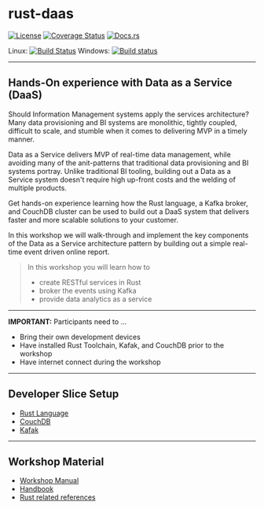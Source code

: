 # rust-daas

[![License](https://img.shields.io/badge/License-Apache%202.0-blue.svg)](https://opensource.org/licenses/Apache-2.0)
[![Coverage Status](https://coveralls.io/repos/github/dsietz/rust-daas/badge.svg?branch=master)](https://coveralls.io/github/dsietz/rust-daas?branch=master)
[![Docs.rs](https://docs.rs/rust-daas/badge.svg)](https://docs.rs/rust-daas)

Linux: [![Build Status](https://travis-ci.org/dsietz/rust-daas.svg?branch=master)](https://travis-ci.org/dsietz/rust-daas)
Windows: [![Build status](https://ci.appveyor.com/api/projects/status/5w1x4q7b8g29ijvi?svg=true)](https://ci.appveyor.com/project/dsietz/rust-daas/branch/master)

---

## Hands-On experience with Data as a Service (DaaS)

Should Information Management systems apply the services architecture? Many data provisioning and BI systems are monolithic, tightly coupled, difficult to scale, and stumble when it comes to delivering MVP in a timely manner.

Data as a Service delivers MVP of real-time data management, while avoiding many of the anit-patterns that traditional data provisioning and BI systems portray. Unlike traditional BI tooling, building out a Data as a Service system doesn't require high up-front costs and the welding of multiple products.

Get hands-on experience learning how the Rust language, a Kafka broker, and CouchDB cluster can be used to build out a DaaS system that delivers faster and more scalable solutions to your customer.

In this workshop we will walk-through and implement the key components of the Data as a Service architecture pattern by building out a simple real-time event driven online report.


>In this workshop you will learn how to 
>
>+ create RESTful services in Rust
>+ broker the events using Kafka
>+ provide data analytics as a service

---

__IMPORTANT:__ Participants need to ...

+ Bring their own development devices
+ Have installed Rust Toolchain, Kafak, and CouchDB prior to the workshop
+ Have internet connect during the workshop

---

## Developer Slice Setup
- [Rust Language](./docs/reference-rust.md)
- [CouchDB](./docs/reference-couchdb.md)
- [Kafak](./docs/reference-kafka.md)

---

## Workshop Material
+ [Workshop Manual](https://davidsietz.gitbook.io/workspace/)
+ [Handbook](./docs/handbook.md)
+ [Rust related references](./docs/reference-material.md)
